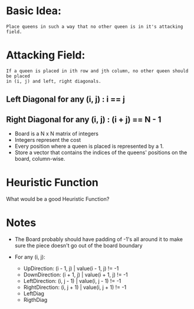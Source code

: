 # Basic Idea: 
	Place queens in such a way that no other queen is in it's attacking field.

# Attacking Field: 
	If a queen is placed in ith row and jth column, no other queen should be placed
	in (i, j) and left, right diagonals.

## Left Diagonal for any (i, j)  : i == j
## Right Diagonal for any (i, j) : (i + j) == N - 1

* Board is a N x N  matrix of integers
* Integers represent the cost
* Every position where a queen is placed is represented by a 1.
* Store a vector that contains the indices of the queens' positions on the board, column-wise.

# Heuristic Function

What would be a good Heuristic Function?

# Notes

* The Board probably should have padding of -1's all around it to make sure the piece doesn't 
	go out of the board boundary

* For any (i, j):
	* UpDirection:    (i - 1, j) | value(i - 1, j) != -1
	* DownDirection:  (i + 1, j) | value(i + 1, j) != -1
	* LeftDirection:  (i, j - 1) | value(i, j - 1) != -1
	* RightDirection: (i, j + 1) | value(i, j + 1) != -1
	* LeftDiag
	* RigthDiag 

